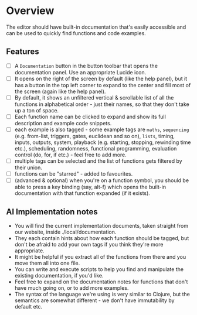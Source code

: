 # Overview

The editor should have built-in documentation that's easily accessible and can be used to quickly find functions and code examples.

## Features

- [ ] A `Documentation` button in the button toolbar that opens the documentation panel. Use an appropriate Lucide icon.
- [ ] It opens on the right of the screen by default (like the help panel), but it has a button in the top left corner to expand to the center and fill most of the screen (again like the help panel).
- [ ] By default, it shows an unfiltered vertical & scrollable list of all the functions in alphabetical order - just their names, so that they don't take up a ton of space.
- [ ] Each function name can be clicked to expand and show its full description and example code snippets.
- [ ] each example is also tagged - some example tags are `maths`, `sequencing` (e.g. from-list, triggers, gates, euclidean and so on), `lists`, timing, inputs, outputs, system, playback (e.g. starting, stopping, rewinding time etc.), scheduling, randomness, functional programming, evaluation control (do, for, if etc.) - feel free to add more.
- [ ] multiple tags can be selected and the list of functions gets filtered by their union.
- [ ] functions can be "starred" - added to favourites.
- [ ] (advanced & optional) when you're on a function symbol, you should be able to press a key binding (say, alt-f) which opens the built-in documentation with that function expanded (if it exists).

## AI Implementation notes

- You will find the current implementation documents, taken straight from our website, inside ./local/documentation. 
- They each contain hints about how each function should be tagged, but don't be afraid to add your own tags if you think they're more appropriate.
- It might be helpful if you extract all of the functions from there and you move them all into one file.
- You can write and execute scripts to help you find and manipulate the existing documentation, if you'd like.
- Feel free to expand on the documentation notes for functions that don't have much going on, or to add more examples. 
- The syntax of the language we're using is very similar to Clojure, but the semantics are somewhat different - we don't have immutability by default etc.